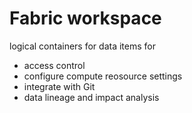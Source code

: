 # Fabric workspace
logical containers for data items for
- access control
- configure compute reosource settings
- integrate with Git
- data lineage and impact analysis
